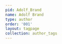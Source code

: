 ```yaml
---
pid: Adolf_Brand
name: Adolf Brand
type: author
order: '001'
layout: tagpage
collection: author_tags
---
```

